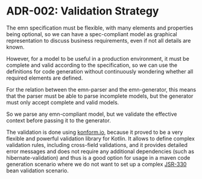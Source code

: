 # ADR-002: Validation Strategy

The emn specification must be flexible, with many elements and properties being optional, so we can have a
spec-compliant model as graphical representation to discuss business requirements, even if not all details are known.

However, for a model to be useful in a production environment, it must be complete and valid according to the specification,
so we can use the definitions for code generation without continuously wondering whether all required elements are defined.

For the relation between the emn-parser and the emn-generator, this means that the parser must be able to parse incomplete models,
but the generator must only accept complete and valid models.

So we parse any emn-compliant model, but we validate the effective context before passing it to the generator. 

The validation is done using [konform.io](https://www.konform.io/), because it proved to be a very flexible and powerful validation library for Kotlin.
It allows to define complex validation rules, including cross-field validations, and it provides detailed error messages and does not require
any additional dependencies (such as hibernate-validation) and thus is a good option for usage in a maven code generation scenario
where we do not want to set up a complex [JSR-330](https://beanvalidation.org/1.0/spec/) bean validation scenario.

